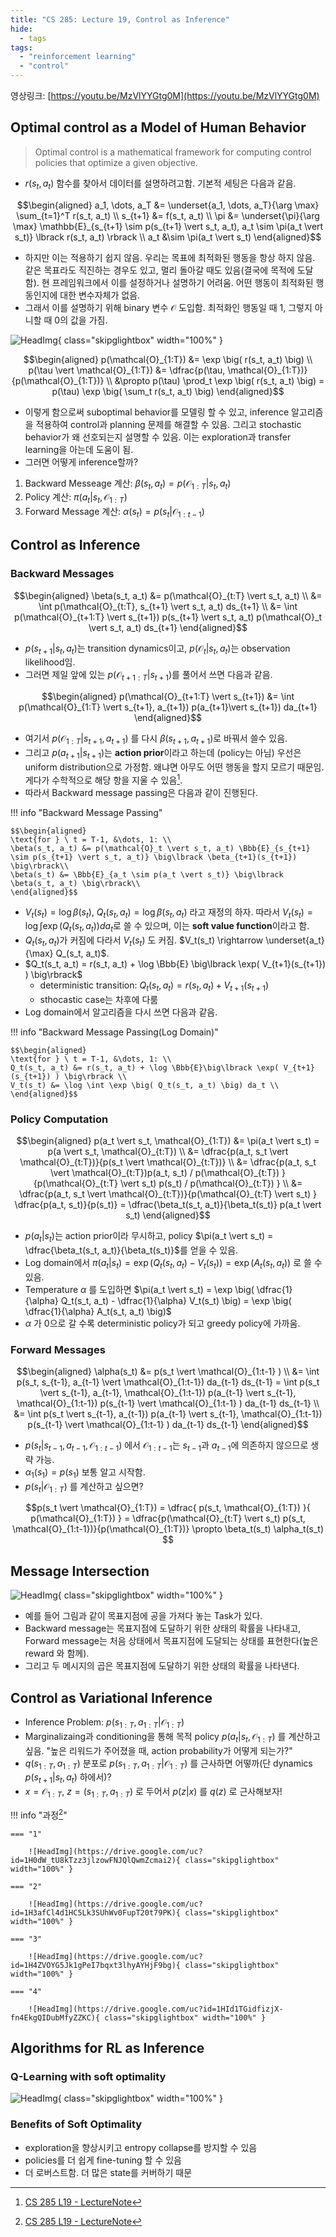 ```yaml
---
title: "CS 285: Lecture 19, Control as Inference"
hide:
  - tags
tags:
  - "reinforcement learning"
  - "control"
---
```


영상링크: [https://youtu.be/MzVlYYGtg0M](https://youtu.be/MzVlYYGtg0M)

## Optimal control as a Model of Human Behavior

> Optimal control is a mathematical framework for computing control policies that optimize a given objective.

* $r(s_t, a_t)$ 함수를 찾아서 데이터를 설명하려고함. 기본적 세팅은 다음과 같음.

$$\begin{aligned} 
a_1, \dots, a_T &= \underset{a_1, \dots, a_T}{\arg \max} \sum_{t=1}^T r(s_t, a_t) \\
s_{t+1} &= f(s_t, a_t) \\
\pi &= \underset{\pi}{\arg \max} \mathbb{E}_{s_{t+1} \sim p(s_{t+1} \vert s_t, a_t), a_t \sim \pi(a_t \vert s_t)} \lbrack r(s_t, a_t) \rbrack \\
a_t &\sim \pi(a_t \vert s_t) 
\end{aligned}$$

* 하지만 이는 적용하기 쉽지 않음. 우리는 목표에 최적화된 행동을 항상 하지 않음. 같은 목표라도 직진하는 경우도 있고, 멀리 돌아갈 때도 있음(결국에 목적에 도달함). 현 프레임워크에서 이를 설정하거나 설명하기 어려움. 어떤 행동이 최적화된 행동인지에 대한 변수자체가 없음.
* 그래서 이를 설명하기 위해 binary 변수 $\mathcal{O}$ 도입함. 최적화인 행동일 때 1, 그렇지 아니할 때 0의 값을 가짐. 

![HeadImg](https://drive.google.com/uc?id=1Gz6gRWt-SPcNthouYTtUBPCezg_ikEi-){ class="skipglightbox" width="100%" }

$$\begin{aligned}
p(\mathcal{O}_{1:T}) &= \exp \big( r(s_t, a_t) \big) \\
p(\tau \vert \mathcal{O}_{1:T}) &= \dfrac{p(\tau, \mathcal{O}_{1:T})}{p(\mathcal{O}_{1:T})} \\
&\propto p(\tau) \prod_t \exp \big( r(s_t, a_t) \big)  = p(\tau) \exp \big( \sum_t r(s_t, a_t) \big)
\end{aligned}$$

* 이렇게 함으로써 suboptimal behavior를 모델링 할 수 있고, inference 알고리즘을 적용하여 control과 planning 문제를 해결할 수 있음. 그리고 stochastic behavior가 왜 선호되는지 설명할 수 있음. 이는 exploration과 transfer learning을 아는데 도움이 됨.
* 그러면 어떻게 inference할까?

1. Backward Messeage 계산: $\beta(s_t, a_t) = p(\mathcal{O}_{1:T} \vert s_t, a_t)$
2. Policy 계산: $\pi(a_t \vert s_t, \mathcal{O}_{1:T})$
3. Forward Message 계산: $\alpha(s_t) = p(s_t \vert \mathcal{O}_{1:t-1})$

## Control as Inference

### Backward Messages

$$\begin{aligned} 
\beta(s_t, a_t) &= p(\mathcal{O}_{t:T} \vert s_t, a_t) \\
&= \int p(\mathcal{O}_{t:T}, s_{t+1} \vert s_t, a_t) ds_{t+1} \\
&= \int p(\mathcal{O}_{t+1:T} \vert s_{t+1}) p(s_{t+1} \vert s_t, a_t) p(\mathcal{O}_t \vert s_t, a_t) ds_{t+1}
\end{aligned}$$

* $p(s_{t+1} \vert s_t, a_t)$는 transition dynamics이고, $p(\mathcal{O}_t \vert s_t, a_t)$는 observation likelihood임.
* 그러면 제일 앞에 있는 $p(\mathcal{O}_{t+1:T} \vert s_{t+1})$를 풀어서 쓰면 다음과 같음.

$$\begin{aligned}
p(\mathcal{O}_{t+1:T} \vert s_{t+1}) &= \int p(\mathcal{O}_{1:T} \vert s_{t+1}, a_{t+1}) p(a_{t+1}\vert s_{t+1}) da_{t+1}
\end{aligned}$$

* 여기서 $p(\mathcal{O}_{1:T} \vert s_{t+1}, a_{t+1})$ 를 다시 $\beta(s_{t+1}, a_{t+1})$로 바꿔서 쓸수 있음.
* 그리고 $p(a_{t+1}\vert s_{t+1})$는 **action prior**이라고 하는데 (policy는 아님) 우선은 uniform distribution으로 가정함. 왜냐면 아무도 어떤 행동을 할지 모르기 때문임. 게다가 수학적으로 해당 항을 지울 수 있음[^1].
* 따라서 Backward message passing은 다음과 같이 진행된다. 

[^1]: [CS 285 L19 - LectureNote](https://rail.eecs.berkeley.edu/deeprlcourse/static/slides/lec-19.pdf)

!!! info "Backward Message Passing"

    $$\begin{aligned}
    \text{for } \ t = T-1, &\dots, 1: \\
    \beta(s_t, a_t) &= p(\mathcal{O}_t \vert s_t, a_t) \Bbb{E}_{s_{t+1} \sim p(s_{t+1} \vert s_t, a_t)} \big\lbrack \beta_{t+1}(s_{t+1}) \big\rbrack\\
    \beta(s_t) &= \Bbb{E}_{a_t \sim p(a_t \vert s_t)} \big\lbrack \beta(s_t, a_t) \big\rbrack\\
    \end{aligned}$$

* $V_t(s_t) = \log \beta(s_t)$, $Q_t(s_t, a_t) = \log \beta(s_t, a_t)$ 라고 재정의 하자. 따라서 $V_t(s_t) = \log \int \exp \big( Q_t(s_t, a_t) \big) da_t$로 쓸 수 있으며, 이는 **soft value function**이라고 함.
* $Q_t(s_t, a_t)$가 커짐에 다라서 $V_t(s_t)$ 도 커짐. $V_t(s_t) \rightarrow \underset{a_t}{\max} Q_(s_t, a_t)$.
* $Q_t(s_t, a_t) = r(s_t, a_t) + \log \Bbb{E} \big\lbrack \exp( V_{t+1}(s_{t+1}) ) \big\rbrack$
    * deterministic transition: $Q_t(s_t, a_t) = r(s_t, a_t) + V_{t+1}(s_{t+1})$
    * sthocastic case는 차후에 다룸
* Log domain에서 알고리즘을 다시 쓰면 다음과 같음.

!!! info "Backward Message Passing(Log Domain)"

    $$\begin{aligned}
    \text{for } \ t = T-1, &\dots, 1: \\
    Q_t(s_t, a_t) &= r(s_t, a_t) + \log \Bbb{E}\big\lbrack \exp( V_{t+1}(s_{t+1}) ) \big\rbrack \\
    V_t(s_t) &= \log \int \exp \big( Q_t(s_t, a_t) \big) da_t \\
    \end{aligned}$$

### Policy Computation

$$\begin{aligned}
p(a_t \vert s_t, \mathcal{O}_{1:T}) &= \pi(a_t \vert s_t) = p(a \vert s_t, \mathcal{O}_{t:T}) \\
&= \dfrac{p(a_t, s_t \vert \mathcal{O}_{t:T})}{p(s_t \vert \mathcal{O}_{t:T})} \\
&= \dfrac{p(a_t, s_t \vert \mathcal{O}_{t:T})p(a_t, s_t) / p(\mathcal{O}_{t:T}) }{p(\mathcal{O}_{t:T} \vert s_t) p(s_t) / p(\mathcal{O}_{t:T}) } \\
&= \dfrac{p(a_t, s_t \vert \mathcal{O}_{t:T})}{p(\mathcal{O}_{t:T} \vert s_t) } \dfrac{p(a_t, s_t)}{p(s_t)} = \dfrac{\beta_t(s_t, a_t)}{\beta_t(s_t)} p(a_t \vert s_t)
\end{aligned}$$

* $p(a_t \vert s_t)$는 action prior이라 무시하고, policy $\pi(a_t \vert s_t) = \dfrac{\beta_t(s_t, a_t)}{\beta_t(s_t)}$를 얻을 수 있음.
* Log domain에서 $\pi(a_t \vert s_t) = \exp \big( Q_t(s_t, a_t) - V_t(s_t) \big) = \exp \big( A_t(s_t, a_t) \big)$ 로 쓸 수 있음.
* Temperature $\alpha$ 를 도입하면 $\pi(a_t \vert s_t) = \exp \big( \dfrac{1}{\alpha} Q_t(s_t, a_t) - \dfrac{1}{\alpha} V_t(s_t) \big) = \exp \big( \dfrac{1}{\alpha} A_t(s_t, a_t) \big)$
* $\alpha$ 가 0으로 갈 수록 deterministic policy가 되고 greedy policy에 가까움.

### Forward Messages

$$\begin{aligned}
\alpha(s_t) &= p(s_t \vert \mathcal{O}_{1:t-1} ) \\
&= \int p(s_t, s_{t-1}, a_{t-1} \vert \mathcal{O}_{1:t-1}) da_{t-1} ds_{t-1} = \int p(s_t \vert s_{t-1}, a_{t-1}, \mathcal{O}_{1:t-1}) p(a_{t-1} \vert s_{t-1}, \mathcal{O}_{1:t-1}) p(s_{t-1} \vert \mathcal{O}_{1:t-1} ) da_{t-1} ds_{t-1} \\
&= \int p(s_t \vert s_{t-1}, a_{t-1}) p(a_{t-1} \vert s_{t-1}, \mathcal{O}_{1:t-1}) p(s_{t-1} \vert \mathcal{O}_{1:t-1} ) da_{t-1} ds_{t-1}
\end{aligned}$$

* $p(s_t \vert s_{t-1}, a_{t-1}, \mathcal{O}_{1:t-1})$ 에서 $\mathcal{O}_{1:t-1}$는 $s_{t-1}$과 $a_{t-1}$에 의존하지 않으므로 생략 가능.
* $\alpha_1(s_1) = p(s_1)$ 보통 알고 시작함.
* $p(s_t \vert \mathcal{O}_{1:T})$ 를 계산하고 싶으면?

$$p(s_t \vert \mathcal{O}_{1:T}) = \dfrac{ p(s_t, \mathcal{O}_{1:T}) }{ p(\mathcal{O}_{1:T}) } = \dfrac{p(\mathcal{O}_{t:T} \vert s_t) p(s_t, \mathcal{O}_{1:t-1})}{p(\mathcal{O}_{1:T})} \propto \beta_t(s_t) \alpha_t(s_t) $$

## Message Intersection

![HeadImg](https://drive.google.com/uc?id=1H-xkwcHqXyKbBtFqVwWyLpB2Q_X03P3u){ class="skipglightbox" width="100%" }

* 예를 들어 그림과 같이 목표지점에 공을 가져다 놓는 Task가 있다.
* Backward message는 목표지점에 도달하기 위한 상태의 확률을 나타내고, Forward message는 처음 상태에서 목표지점에 도달되는 상태를 표현한다(높은 reward 와 함께).
* 그리고 두 메시지의 곱은 목표지점에 도달하기 위한 상태의 확률을 나타낸다.

## Control as Variational Inference

* Inference Problem: $p(s_{1:T}, a_{1:T} \vert \mathcal{O}_{1:T})$
* Marginalizaing과 conditioning을 통해 목적 policy $p(a_t \vert s_t, \mathcal{O}_{1:T})$ 를 계산하고 싶음. "높은 리워드가 주어졌을 때, action probability가 어떻게 되는가?"
* $q(s_{1:T}, a_{1:T})$ 분포로 $p(s_{1:T}, a_{1:T} \vert \mathcal{O}_{1:T})$ 를 근사하면 어떻까(단 dynamics $p(s_{t+1} \vert s_t, a_t)$ 하에서)?
* $x = \mathcal{O}_{1:T}$, $z = (s_{1:T}, a_{1:T})$ 로 두어서 $p(z \vert x)$ 를 $q(z)$ 로 근사해보자! 

!!! info "과정[^1]"

    === "1"
        
        ![HeadImg](https://drive.google.com/uc?id=1H0dW_tU8kTzz3jlzowFNJQlQwmZcmai2){ class="skipglightbox" width="100%" }

    === "2"

        ![HeadImg](https://drive.google.com/uc?id=1H3afCl4d1HC5Lk3SUhWv0FupT20t79PK){ class="skipglightbox" width="100%" }

    === "3"

        ![HeadImg](https://drive.google.com/uc?id=1H4ZVOYG5Jk1gPeI7bqxt3lhyAYHjF9bg){ class="skipglightbox" width="100%" }

    === "4"

        ![HeadImg](https://drive.google.com/uc?id=1HId1TGidfizjX-fn4EkgQIDubMfyZZKC){ class="skipglightbox" width="100%" }

## Algorithms for RL as Inference

### Q-Learning with soft optimality

![HeadImg](https://drive.google.com/uc?id=1HJ8Rg5E_JTrVSc3leWtvwCWYStO-ZbBu){ class="skipglightbox" width="100%" }

### Benefits of Soft Optimality 

* exploration을 향상시키고 entropy collapse를 방지할 수 있음
* policies를 더 쉽게 fine-tuning 할 수 있음
* 더 로버스트함. 더 많은 state를 커버하기 때문